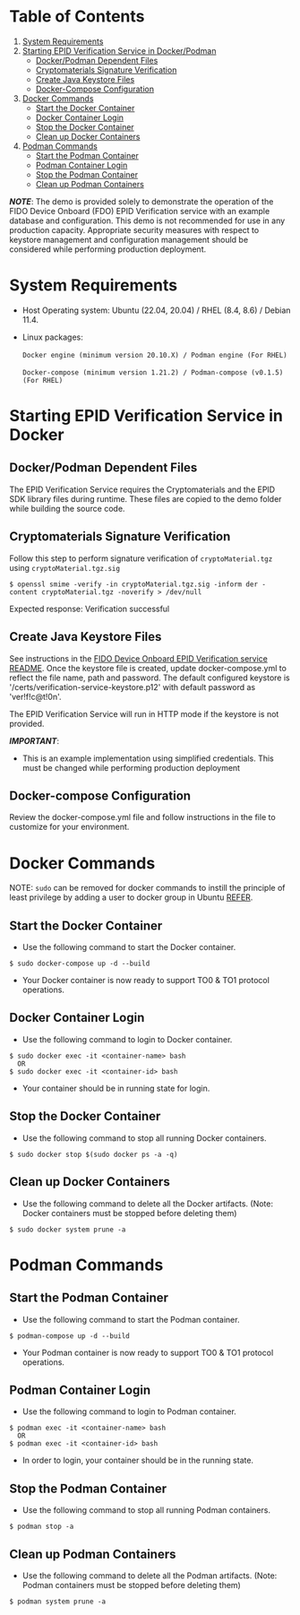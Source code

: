 
# Table of Contents
1. [System Requirements](#system-requirements)
1. [Starting EPID Verification Service in Docker/Podman](#starting-epid-verification-service-in-docker)
    * [Docker/Podman Dependent Files](#dockerpodman-dependent-files)
    * [Cryptomaterials Signature Verification](#cryptomaterials-signature-verification)
    * [Create Java Keystore Files](#create-java-keystore-files)
    * [Docker-Compose Configuration](#docker-compose-configuration)
1. [Docker Commands](#docker-commands)
    * [Start the Docker Container](#start-the-docker-container)
    * [Docker Container Login](#docker-container-login)
    * [Stop the Docker Container](#stop-the-docker-container)
    * [Clean up Docker Containers](#clean-up-docker-containers)
1. [Podman Commands](#podman-commands)
    * [Start the Podman Container](#start-the-podman-container)
    * [Podman Container Login](#podman-container-login)
    * [Stop the Podman Container](#stop-the-podman-container)
    * [Clean up Podman Containers](#clean-up-podman-containers)


***NOTE***: The demo is provided solely to demonstrate the operation of the FIDO Device Onboard (FDO) EPID Verification service with an example database and configuration. This demo is not recommended for use in any production capacity. Appropriate security measures with respect to keystore management and configuration management should be considered while performing production deployment.

# System Requirements

* Host Operating system: Ubuntu (22.04, 20.04) / RHEL (8.4, 8.6) / Debian 11.4.

*  Linux packages:<br/><br/>
`Docker engine (minimum version 20.10.X) / Podman engine (For RHEL)`<br/><br/>
`Docker-compose (minimum version 1.21.2) / Podman-compose (v0.1.5) (For RHEL)`<br/>

# Starting EPID Verification Service in Docker

## Docker/Podman Dependent Files

The EPID Verification Service requires the Cryptomaterials and the EPID SDK library files during runtime. These files are copied to the demo folder while building the source code.

## Cryptomaterials Signature Verification

Follow this step to perform signature verification of `cryptoMaterial.tgz` using `cryptoMaterial.tgz.sig`

```
$ openssl smime -verify -in cryptoMaterial.tgz.sig -inform der -content cryptoMaterial.tgz -noverify > /dev/null
```
Expected response: Verification successful

## Create Java Keystore Files
See instructions in the [FIDO Device Onboard EPID Verification service README](https://github.com/fido-device-onboard/epid-verification-service#generate-keystores). Once the keystore file is created, update docker-compose.yml to reflect the file name, path and password. The default configured keystore is '/certs/verification-service-keystore.p12' with default password as 'ver!f!c@t!0n'.

The EPID Verification Service will run in HTTP mode if the keystore is not provided.

***IMPORTANT***:

-  This is an example implementation using simplified credentials. This must be changed while performing production deployment

## Docker-compose Configuration
Review the docker-compose.yml file and follow instructions in the file to customize for your environment.

# Docker Commands

NOTE:  `sudo` can be removed for docker commands to instill the principle of least privilege by adding a user to docker group in Ubuntu [REFER](https://docs.docker.com/engine/install/linux-postinstall/#manage-docker-as-a-non-root-user).

## Start the Docker Container
* Use the following command to start the Docker container.
```
$ sudo docker-compose up -d --build
```
* Your Docker container is now ready to support TO0 & TO1 protocol operations.

## Docker Container Login
* Use the following command to login to Docker container.
```
$ sudo docker exec -it <container-name> bash
  OR
$ sudo docker exec -it <container-id> bash
```
* Your container should be in running state for login.

## Stop the Docker Container

* Use the following command to stop all running Docker containers.
```
$ sudo docker stop $(sudo docker ps -a -q)
```

## Clean up Docker Containers

* Use the following command to delete all the Docker artifacts. (Note: Docker containers must be stopped before deleting them)
```
$ sudo docker system prune -a
```
# Podman Commands

## Start the Podman Container
* Use the following command to start the Podman container.
```
$ podman-compose up -d --build
```
* Your Podman container is now ready to support TO0 & TO1 protocol operations.

## Podman Container Login
* Use the following command to login to Podman container.
```
$ podman exec -it <container-name> bash
  OR
$ podman exec -it <container-id> bash
```
* In order to login, your container should be in the running state.

## Stop the Podman Container

* Use the following command to stop all running Podman containers.
```
$ podman stop -a
```

## Clean up Podman Containers

* Use the following command to delete all the Podman artifacts. (Note: Podman containers must be stopped before deleting them)
```
$ podman system prune -a
```
